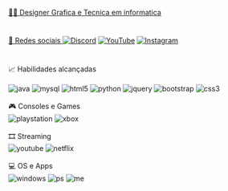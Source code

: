 <div>
<a href="https://github.com/admsara">


  
  
👩‍🎓 Designer Grafica e Tecnica em informatica
  #
📱 Redes sociais
[![Discord](https://img.shields.io/badge/Discord-7289DA?style=for-the-badge&logo=discord&logoColor=white)](https://discord.gg/TwpbCPxtwm) 
[![YouTube](https://img.shields.io/badge/YouTube-FF0000?style=for-the-badge&logo=youtube&logoColor=white)](https://youtube.com/channel/UC_K_bgFTMjjJCieE4htGv1Q)
[![Instagram](https://img.shields.io/badge/Instagram-E4405F?style=for-the-badge&logo=instagram&logoColor=white)](https://www.instagram.com/asarazache/)
#
📈 Habilidades alcançadas
<div class="row" style="display:inline_block">
<img align="center"alt="java" src="https://img.shields.io/badge/Java-ED8B00?style=for-the-badge&logo=java&logoColor=white">
<img align="center"alt="mysql" src="https://img.shields.io/badge/MySQL-00000F?style=for-the-badge&logo=mysql&logoColor=white">
<img align="center"alt="html5" src= "https://img.shields.io/badge/HTML5-E34F26?style=for-the-badge&logo=html5&logoColor=white">   
<img align="center"alt="python"src="https://img.shields.io/badge/Python-3776AB?style=for-the-badge&logo=python&logoColor=white">  
<img align="center"alt="jquery"src="https://img.shields.io/badge/jQuery-0769AD?style=for-the-badge&logo=jquery&logoColor=white">
<img align="center"alt="bootstrap" src="https://img.shields.io/badge/Bootstrap-563D7C?style=for-the-badge&logo=bootstrap&logoColor=white">
<img align="center"alt="css3" src="https://img.shields.io/badge/CSS3-1572B6?style=for-the-badge&logo=css3&logoColor=white">
</div>
<br>
🎮 Consoles e Games

<div class="row" style="display:inline_block">
<img align="center"alt="playstation" src="https://img.shields.io/badge/PlayStation-003791?style=for-the-badge&logo=playstation&logoColor=white">
<img align="center"alt ="xbox"src="https://img.shields.io/badge/Xbox-107C10?style=for-the-badge&logo=xbox&logoColor=white">
</div>
<br>
🎞 Streaming 

<div class="row" style="display:inline_block">
<img align="center"alt="youtube" src="https://img.shields.io/badge/YouTube-FF0000?style=for-the-badge&logo=youtube&logoColor=white">
<img align="center"alt="netflix" src="https://img.shields.io/badge/Netflix-E50914?style=for-the-badge&logo=netflix&logoColor=white">
</div>
<br>
💻 OS e Apps

<div class="row" style="display:inline_block">
<img align="center"alt="windows" src="https://img.shields.io/badge/Windows-0078D6?style=for-the-badge&logo=windows&logoColor=white"> 
<img align="center"alt="ps"src="https://aleen42.github.io/badges/src/photoshop.svg">
<img align="center"alt="me"src="https://img.shields.io/badge/Microsoft_Excel-217346?style=for-the-badge&logo=microsoft-excel&logoColor=white">
</div>
<br>
